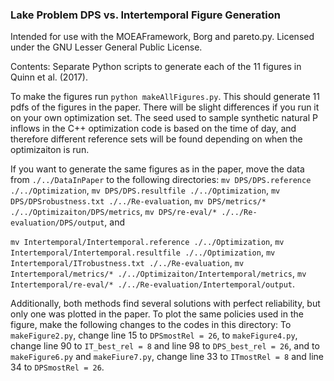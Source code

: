 ### Lake Problem DPS vs. Intertemporal Figure Generation

Intended for use with the MOEAFramework, Borg and pareto.py. Licensed under the GNU Lesser General Public License.

Contents:
Separate Python scripts to generate each of the 11 figures in Quinn et al. (2017).

To make the figures run `python makeAllFigures.py`. This should generate 11 pdfs of the figures in the paper. 
There will be slight differences if you run it on your own optimization set. The seed used to sample synthetic natural P inflows in the C++ optimization code is based on the time of day, and therefore different reference sets will be found depending on when the optimizaiton is run.

If you want to generate the same figures as in the paper, move the data from `./../DataInPaper` to the following directories:
`mv DPS/DPS.reference ./../Optimization`,
`mv DPS/DPS.resultfile ./../Optimization`,
`mv DPS/DPSrobustness.txt ./../Re-evaluation`,
`mv DPS/metrics/* ./../Optimizaiton/DPS/metrics`,
`mv DPS/re-eval/* ./../Re-evaluation/DPS/output`, and

`mv Intertemporal/Intertemporal.reference ./../Optimization`,
`mv Intertemporal/Intertemporal.resultfile ./../Optimization`,
`mv Intertemporal/ITrobustness.txt ./../Re-evaluation`,
`mv Intertemporal/metrics/* ./../Optimizaiton/Intertemporal/metrics`,
`mv Intertemporal/re-eval/* ./../Re-evaluation/Intertemporal/output`.

Additionally, both methods find several solutions with perfect reliability, but only one was plotted in the paper. To plot the same policies used in the figure, make the following changes to the codes in this directory:
To `makeFigure2.py`, change line 15 to `DPSmostRel = 26`,
to `makeFigure4.py`, change line 90 to `IT_best_rel = 8` and line 98 to `DPS_best_rel = 26`, and
to `makeFigure6.py` and `makeFiure7.py`, change line 33 to `ITmostRel = 8` and line 34 to `DPSmostRel = 26`.
